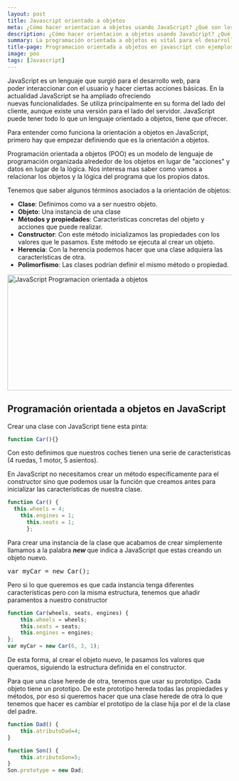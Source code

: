 ```yaml
---
layout: post
title: Javascript orientado a objetos 
meta: ¿Cómo hacer orientacion a objetos usando JavaScript? ¿Qué son los prototipos en JavaScript?
description: ¿Cómo hacer orientacion a objetos usando JavaScript? ¿Qué son los prototipos en JavaScript?
summary: La programación orientada a objetos es vital para el desarrollo web y de software, por lo que es esencial que sepamos como funciona. La programación orientada a objetos tamboén se puede aplicar a JavaScprit.
title-page: Programacion orientada a objetos en javascript con ejemplos
image: poo
tags: [Javascript]
---
```



JavaScript es un lenguaje que surgió para el desarrollo web, para poder interaccionar con el usuario y hacer ciertas acciones básicas. En la actualidad JavaScript se ha ampliado ofreciendo nuevas funcionalidades. Se utiliza principalmente en su forma del lado del cliente, aunque existe una versión para el lado del servidor. JavaScript puede tener todo lo que un lenguaje orientado a objetos, tiene que ofrecer.

Para entender como funciona la orientación a objetos en JavaScript, primero hay que empezar definiendo que es la orientación a objetos.

Programación orientada a objetos (POO) es un modelo de lenguaje de programación organizada alrededor de los objetos en lugar de "acciones" y datos en lugar de la lógica. Nos interesa mas saber como vamos a relacionar los objetos y la lógica del programa que los propios datos.

Tenemos que saber algunos términos asociados a la orientación de objetos:
<ul>
    <quote>
        <li><strong>Clase</strong>: Definimos como va a ser nuestro objeto.</li>
        <li><strong>Objeto</strong>: Una instancia de una clase</li>
        <li><strong>Métodos y propiedades</strong>: Características concretas del objeto y acciones que puede realizar.</li>
        <li><strong>Constructor</strong>: Con este método inicializamos las propiedades con los valores que le pasamos. Este método se ejecuta al crear un objeto.</li>
        <li><strong>Herencia</strong>: Con la herencia podemos hacer que una clase adquiera las características de otra.</li>
        <li><strong>Polimorfismo</strong>: Las clases podrían definir el mismo método o propiedad.</li>
    </quote>
</ul>
<a href="http://i.imgur.com/xsxithS.jpg"><img class="responsive-img" src="http://i.imgur.com/xsxithS.jpg" alt="JavaScript Programacion orientada a objetos" width="523" height="260" alt="jvacript programacion orientada a objetos" /></a>
<h2>Programación orientada a objetos en JavaScript</h2>
Crear una clase con JavaScript tiene esta pinta:

```javascript
function Car(){}
```

Con esto definimos que nuestros coches tienen una serie de caracteristicas (4 ruedas, 1 motor, 5 asientos).

En JavaScript no necesitamos crear un método específicamente para el constructor sino que podemos usar la función que creamos antes para inicializar las características de nuestra clase.
```javascript
function Car() {
  this.wheels = 4;
    this.engines = 1;
      this.seats = 1;
      };
```
Para crear una instancia de la clase que acabamos de crear simplemente llamamos a la palabra <em><strong>new </strong></em>que indica a JavaScript que estas creando un objeto nuevo.
<pre class="lang:default decode:true">var myCar = new Car();</pre>
Pero si lo que queremos es que cada instancia tenga diferentes características pero con la misma estructura, tenemos que añadir paramentos a nuestro constructor

```javascript
function Car(wheels, seats, engines) {
    this.wheels = wheels;
    this.seats = seats;
    this.engines = engines;
};
var myCar = new Car(6, 3, 1);
```
De esta forma, al crear el objeto nuevo, le pasamos los valores que queramos, siguiendo la estructura definida en el constructor.

Para que una clase herede de otra, tenemos que usar su prototipo. Cada objeto tiene un prototipo. De este prototipo hereda todas las propiedades y métodos, por eso si queremos hacer que una clase herede de otra lo que tenemos que hacer es cambiar el prototipo de la clase hija por el de la clase del padre.

```javascript
function Dad() {
    this.atributoDad=4;
}

function Son() {
    this.atributoSon=5;
}
Son.prototype = new Dad;
```
